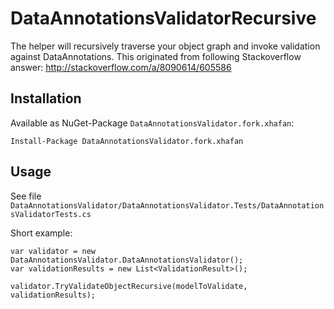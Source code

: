 # DataAnnotationsValidatorRecursive

The helper will recursively traverse your object graph and invoke validation against DataAnnotations.
This originated from following Stackoverflow answer: http://stackoverflow.com/a/8090614/605586

## Installation

Available as NuGet-Package `DataAnnotationsValidator.fork.xhafan`:

    Install-Package DataAnnotationsValidator.fork.xhafan

## Usage

See file `DataAnnotationsValidator/DataAnnotationsValidator.Tests/DataAnnotationsValidatorTests.cs`

Short example:

    var validator = new DataAnnotationsValidator.DataAnnotationsValidator();
    var validationResults = new List<ValidationResult>();

    validator.TryValidateObjectRecursive(modelToValidate, validationResults);
